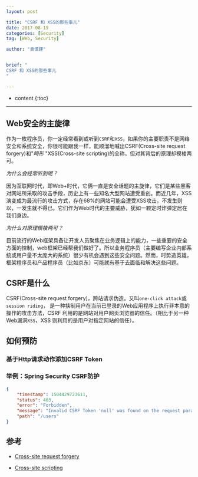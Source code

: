 ```yaml
---
layout: post

title: "CSRF 和 XSS的那些事儿"
date: 2017-08-19
categories: [Security]
tag: [Web, Security]

author: "袁慎建"


brief: "
CSRF 和 XSS的那些事儿
"

---
```


* content
{:toc}

---

## Web安全的主旋律
作为一枚程序员，你一定经常看到或听到`CSRF`和`XSS`，如果你的主要职责不是网络安全和系统安全，你很可能跟我一样，能顺溜地喊出CSRF(Cross-site request forgery)和"*畸形* "XSS(Cross-site scripting)的全称，但对其背后的原理却模棱两可。

*为什么会经常听到呢？*

因为互联网时代，即Web+时代，它俩一直是安全话题的主旋律，它们是某些黑客对网站所采取的攻击手段，历史上有一些知名大型网站遭受重创。而近几年，XSS演变成为最流行的攻击方式，存在68%的网站可能会遭受XSS攻击。不发生则以，一发生就不得已。它们作为Web时代的主要威胁，犹如一颗定时炸弹定居在我们身边。

*为什么对原理模棱两可？*

目前流行的Web框架具备让开发人员聚焦在业务逻辑上的能力，一些重要的安全方面的控制，web框架已经帮我们做好了。所以业务程序员（主要编写企业内部系统或用户量不太庞大的系统）很少有机会遇到这些安全问题。然而，时势造英雄，框架程序员和产品程序员（比如京东）可能就有基于去面临和解决这些问题。


## CSRF是什么
CSRF(Cross-site request forgery)，跨站请求伪造。又叫`one-click attack`或`session riding`， 是一种挟制用户在当前已登录的Web应用程序上执行非本意的操作的攻击方法，CSRF 利用的是网站对用户网页浏览器的信任。（相比于另一种Web漏洞`XSS`，XSS 则利用的是用户对指定网站的信任）。




## 如何预防

### 基于Http请求动作添加CSRF Token


### 举例：Spring Security CSRF防护

```json
{
    "timestamp": 1504429723611,
    "status": 403,
    "error": "Forbidden",
    "message": "Invalid CSRF Token 'null' was found on the request parameter '_csrf' or header 'X-CSRF-TOKEN'.",
    "path": "/users"
}
```





## 参考

- [Cross-site request forgery](https://en.wikipedia.org/wiki/Cross-site_request_forgery)

- [Cross-site scripting](https://en.wikipedia.org/wiki/Cross-site_scripting)






